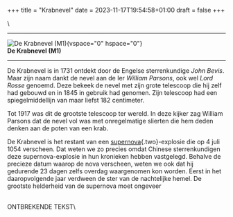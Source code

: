 +++
title = "Krabnevel"
date = 2023-11-17T19:54:58+01:00
draft = false
+++

\

  -----------------------------------------------------------------------
  ![De Krabnevel (M1)](plaatjes/krabnevel.jpg){vspace="0" hspace="0"}\
  **De Krabnevel (M1)**

  -----------------------------------------------------------------------

De Krabnevel is in 1731 ontdekt door de Engelse sterrenkundige *John
Bevis*. Maar zijn naam dankt de nevel aan de Ier *William Parsons*, ook
wel *Lord Rosse* genoemd. Deze bekeek de nevel met zijn grote telescoop
die hij zelf had gebouwd en in 1845 in gebruik had genomen. Zijn
telescoop had een spiegelmiddellijn van maar liefst 182 centimeter.

Tot 1917 was dit de grootste telescoop ter wereld. In deze kijker zag
William Parsons dat de nevel vol was met onregelmatige slierten die hem
deden denken aan de poten van een krab.

De Krabnevel is het restant van een
[supernova](supernova.html){.two}-explosie die op 4 juli 1054 verscheen.
Dat weten we zo precies omdat Chinese sterrenkundigen deze
supernova-explosie in hun kronieken hebben vastgelegd. Behalve de
precieze datum waarop de nova verscheen, weten we ook dat hij gedurende
23 dagen zelfs overdag waargenomen kon worden. Eerst in het
daaropvolgende jaar verdween de ster van de nachtelijke hemel. De
grootste helderheid van de supernova moet ongeveer

\
ONTBREKENDE TEKST\
